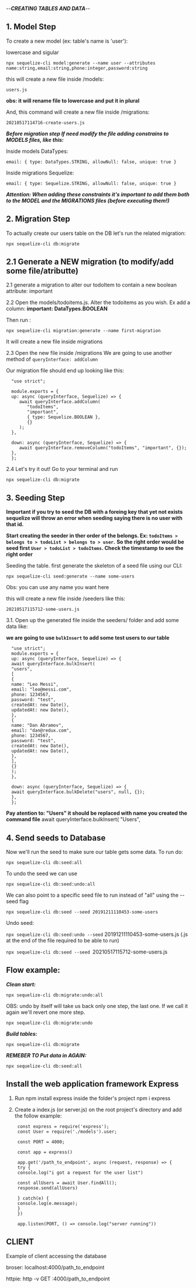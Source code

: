 --**_CREATING TABLES AND DATA_**--

## 1. Model Step

To create a new model (ex: table's name is 'user'):

lowercase and sigular

`npx sequelize-cli model:generate --name user --attributes name:string,email:string,phone:integer,password:string`

this will create a new file inside /models:

`users.js`

**obs: it will rename file to lowercase and put it in plural**

And, this command will create a new file inside /migrations:

`20210517114716-create-users.js`

**_Before migration step If need modify the file adding constrains to MODELS files, like this:_**

Inside models DataTypes:

`email: { type: DataTypes.STRING, allowNull: false, unique: true }`

Inside migrations Sequelize:

`email: { type: Sequelize.STRING, allowNull: false, unique: true }`

**_Attention: When adding these constraints it's important to add them both to the MODEL and the MIGRATIONS files (before executing them!)_**

## 2. Migration Step

To actually create our users table on the DB let's run the related migration:

`npx sequelize-cli db:migrate`

## 2.1 Generate a NEW migration (to modify/add some file/atributte)

2.1 generate a migration to alter our todoItem to contain a new boolean attribute: important

2.2 Open the models/todoitems.js. Alter the todoitems as you wish. Ex add a column: **important: DataTypes.BOOLEAN**

Then run :

`npx sequelize-cli migration:generate --name first-migration`

It will create a new file inside migrations

2.3 Open the new file inside /migrations
We are going to use another method of `queryInterface: addColumn`

Our migration file should end up looking like this:

      "use strict";

      module.exports = {
      up: async (queryInterface, Sequelize) => {
         await queryInterface.addColumn(
            "todoItems",
            "important",
            { type: Sequelize.BOOLEAN },
            {}
         );
      },

      down: async (queryInterface, Sequelize) => {
         await queryInterface.removeColumn("todoItems", "important", {});
      },
      };

2.4 Let's try it out! Go to your terminal and run

`npx sequelize-cli db:migrate`

## 3. Seeding Step

**Important if you try to seed the DB with a foreing key that yet not exists sequelize will throw an error when seeding saying there is no user with that id.**

**Start creating the seeder in ther order of the belongs. Ex: `todoItems > belongs to > todoList > belongs to > user`.**
**So the right order would be seed first `User > todoList > todoItems`. Check the timestamp to see the right order**

Seeding the table. first generate the skeleton of a seed file using our CLI:

`npx sequelize-cli seed:generate --name some-users`

Obs: you can use any name you want here

this will create a new file inside /seeders like this:

`20210517115712-some-users.js`

3.1. Open up the generated file inside the seeders/ folder and add some data like:

**we are going to use `bulkInsert` to add some test users to our table**

      "use strict";
      module.exports = {
      up: async (queryInterface, Sequelize) => {
      await queryInterface.bulkInsert(
      "users",
      [
      {
      name: "Leo Messi",
      email: "leo@messi.com",
      phone: 1234567,
      password: "test",
      createdAt: new Date(),
      updatedAt: new Date(),
      },
      {
      name: "Dan Abramov",
      email: "dan@redux.com",
      phone: 1234567,
      password: "test",
      createdAt: new Date(),
      updatedAt: new Date(),
      },
      ],
      {}
      );
      },

      down: async (queryInterface, Sequelize) => {
      await queryInterface.bulkDelete("users", null, {});
      },
      };

**Pay atention to: "Users" it should be replaced with name you created the command file**
await queryInterface.bulkInsert(
"Users",

## 4. Send seeds to Database

Now we'll run the seed to make sure our table gets some data. To run do:

`npx sequelize-cli db:seed:all`

To undo the seed we can use

`npx sequelize-cli db:seed:undo:all`

We can also point to a specific seed file to run instead of "all" using the --seed flag

`npx sequelize-cli db:seed --seed 20191211110453-some-users`

Undo seed:

`npx sequelize-cli db:seed:undo --seed` 20191211110453-some-users.js (.js at the end of the file required to be able to run)

`npx sequelize-cli db:seed --seed `20210517115712-some-users.js

## Flow example:

**_Clean start:_**

`npx sequelize-cli db:migrate:undo:all`

OBS: undo by itself will take us back only one step, the last one. If we call it again we'll revert one more step.

`npx sequelize-cli db:migrate:undo`

**_Build tables:_**

`npx sequelize-cli db:migrate`

**_REMEBER TO Put data in AGAIN:_**

`npx sequelize-cli db:seed:all `

## Install the web application framework Express

1.  Run npm install express inside the folder's project
    npm i express

2.  Create a index.js (or server.js) on the root project's directory and add the follow example:

         const express = require('express');
         const User = require('./models').user;

         const PORT = 4000;

         const app = express()

         app.get('/path_to_endpoint', async (request, response) => {
         try {
         console.log("i got a request for the user list")

         const allUsers = await User.findAll();
         response.send(allUsers)

         } catch(e) {
         console.log(e.message);
         }
         })

         app.listen(PORT, () => console.log("server running"))

## CLIENT

Example of client accessing the database

broser: localhost:4000/path_to_endpoint

httpie: http -v GET :4000/path_to_endpoint
